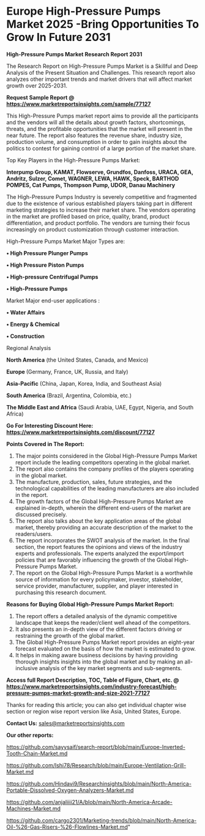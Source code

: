  # Europe High-Pressure Pumps Market 2025 -Bring Opportunities To Grow In Future 2031

<strong>High-Pressure Pumps Market Research Report 2031</strong>

The Research Report on High-Pressure Pumps Market is a Skillful and Deep Analysis of the Present Situation and Challenges. This research report also analyzes other important trends and market drivers that will affect market growth over 2025-2031.

<strong>Request Sample Report @ <a href=https://www.marketreportsinsights.com/sample/77127>https://www.marketreportsinsights.com/sample/77127</a></strong>

This High-Pressure Pumps market report aims to provide all the participants and the vendors will all the details about growth factors, shortcomings, threats, and the profitable opportunities that the market will present in the near future. The report also features the revenue share, industry size, production volume, and consumption in order to gain insights about the politics to contest for gaining control of a large portion of the market share.

Top Key Players in the High-Pressure Pumps Market:

<strong>Interpump Group, KAMAT, Flowserve, Grundfos, Danfoss, URACA, GEA, Andritz, Sulzer, Comet, WAGNER, LEWA, HAWK, Speck, BARTHOD POMPES, Cat Pumps, Thompson Pump, UDOR, Danau Machinery</strong>

The High-Pressure Pumps Industry is severely competitive and fragmented due to the existence of various established players taking part in different marketing strategies to increase their market share. The vendors operating in the market are profiled based on price, quality, brand, product differentiation, and product portfolio. The vendors are turning their focus increasingly on product customization through customer interaction.

High-Pressure Pumps Market Major Types are:

<strong>• High Pressure Plunger Pumps

• High Pressure Piston Pumps

• High-pressure Centrifugal Pumps

• High-Pressure Pumps</strong>

Market Major end-user applications :

<strong>• Water Affairs

• Energy & Chemical

• Construction</strong>

Regional Analysis

</u><strong><b>North America</b></strong> (the United States, Canada, and Mexico)

<strong><b>Europe </b></strong>(Germany, France, UK, Russia, and Italy)

<strong><b>Asia-Pacific</b></strong> (China, Japan, Korea, India, and Southeast Asia)

<strong><b>South America</b></strong> (Brazil, Argentina, Colombia, etc.)

<strong><b>The Middle East and Africa</b></strong> (Saudi Arabia, UAE, Egypt, Nigeria, and South Africa)

<strong>Go For Interesting Discount Here: <a href=https://www.marketreportsinsights.com/discount/77127>https://www.marketreportsinsights.com/discount/77127</a></strong>

<strong>Points Covered in The Report:</strong>
<ol>
  <li>The major points considered in the Global High-Pressure Pumps Market report include the leading competitors operating in the global market.</li>
  <li>The report also contains the company profiles of the players operating in the global market.</li>
  <li>The manufacture, production, sales, future strategies, and the technological capabilities of the leading manufacturers are also included in the report.</li>
  <li>The growth factors of the Global High-Pressure Pumps Market are explained in-depth, wherein the different end-users of the market are discussed precisely.</li>
  <li>The report also talks about the key application areas of the global market, thereby providing an accurate description of the market to the readers/users.</li>
  <li>The report incorporates the SWOT analysis of the market. In the final section, the report features the opinions and views of the industry experts and professionals. The experts analyzed the export/import policies that are favorably influencing the growth of the Global High-Pressure Pumps Market.</li>
  <li>The report on the Global High-Pressure Pumps Market is a worthwhile source of information for every policymaker, investor, stakeholder, service provider, manufacturer, supplier, and player interested in purchasing this research document.</li>
</ol>
<strong>Reasons for Buying Global High-Pressure Pumps Market Report:</strong>

<ol>
  <li>The report offers a detailed analysis of the dynamic competitive landscape that keeps the reader/client well ahead of the competitors.</li>
  <li>It also presents an in-depth view of the different factors driving or restraining the growth of the global market.</li>
  <li>The Global High-Pressure Pumps Market report provides an eight-year forecast evaluated on the basis of how the market is estimated to grow.</li>
  <li>It helps in making aware business decisions by having providing thorough insights insights into the global market and by making an all-inclusive analysis of the key market segments and sub-segments.</li>
</ol>
<strong>Access full Report Description, TOC, Table of Figure, Chart, etc. @ <a href=https://www.marketreportsinsights.com/industry-forecast/high-pressure-pumps-market-growth-and-size-2021-77127>https://www.marketreportsinsights.com/industry-forecast/high-pressure-pumps-market-growth-and-size-2021-77127</a></strong>


Thanks for reading this article; you can also get individual chapter wise section or region wise report version like Asia, United States, Europe.

<strong>Contact Us:</strong>
sales@marketreportsinsights.com

<strong>Our other reports:</strong>

<a href=https://github.com/sayysaif/search-report/blob/main/Europe-Inverted-Tooth-Chain-Market.md>https://github.com/sayysaif/search-report/blob/main/Europe-Inverted-Tooth-Chain-Market.md</a>

<a href=https://github.com/Ishi78/Research/blob/main/Europe-Ventilation-Grill-Market.md>https://github.com/Ishi78/Research/blob/main/Europe-Ventilation-Grill-Market.md</a>

<a href=https://github.com/Hindavi9/Researchinsights/blob/main/North-America-Portable-Dissolved-Oxygen-Analyzers-Market.md>https://github.com/Hindavi9/Researchinsights/blob/main/North-America-Portable-Dissolved-Oxygen-Analyzers-Market.md</a>

<a href=https://github.com/anjaliiii21/A/blob/main/North-America-Arcade-Machines-Market.md>https://github.com/anjaliiii21/A/blob/main/North-America-Arcade-Machines-Market.md</a>

<a href=https://github.com/cargo2301/Marketing-trends/blob/main/North-America-Oil-%26-Gas-Risers-%26-Flowlines-Market.md>https://github.com/cargo2301/Marketing-trends/blob/main/North-America-Oil-%26-Gas-Risers-%26-Flowlines-Market.md</a>"
